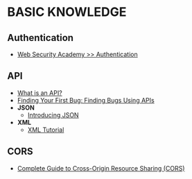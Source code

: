 # BASIC KNOWLEDGE

## Authentication
- [Web Security Academy >> Authentication](https://portswigger.net/web-security/authentication)

## API
- [What is an API?](https://www.youtube.com/watch?v=s7wmiS2mSXY)
- [Finding Your First Bug: Finding Bugs Using APIs](https://www.youtube.com/watch?v=yCUQBc2rY9Y)
- **JSON**
  - [Introducing JSON](https://www.json.org/json-en.html)
- **XML**
  - [XML Tutorial](https://www.tutorialspoint.com/xml/index.htm)

## CORS
- [Complete Guide to Cross-Origin Resource Sharing (CORS)](https://www.keycdn.com/support/cors)
